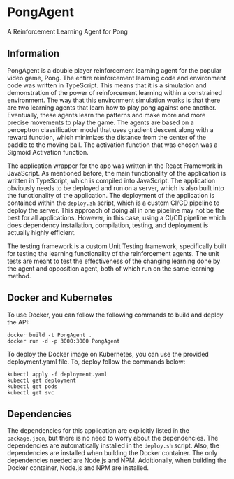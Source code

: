# PongAgent

A Reinforcement Learning Agent for Pong

## Information

PongAgent is a double player reinforcement learning agent for the popular video game, Pong. The entire reinforcement learning code and environment code was written in TypeScript. This means that it is a simulation and demonstration of the power of reinforcement learning within a constrained environment. The way that this environment simulation works is that there are two learning agents that learn how to play pong against one another. Eventually, these agents learn the patterns and make more and more precise movements to play the game. The agents are based on a perceptron classification model that uses gradient descent along with a reward function, which minimizes the distance from the center of the paddle to the moving ball. The activation function that was chosen was a Sigmoid Activation function.

The application wrapper for the app was written in the React Framework in JavaScript. As mentioned before, the main functionality of the application is written in TypeScript, which is compiled into JavaScript. The application obviously needs to be deployed and run on a server, which is also built into the functionality of the application. The deployment of the application is contained within the ```deploy.sh``` script, which is a custom CI/CD pipeline to deploy the server. This approach of doing all in one pipeline may not be the best for all applications. However, in this case, using a CI/CD pipeline which does dependency installation, compilation, testing, and deployment is actually highly efficient.

The testing framework is a custom Unit Testing framework, specifically built for testing the learning functionality of the reinforcement agents. The unit tests are meant to test the effectiveness of the changing learning done by the agent and opposition agent, both of which run on the same learning method.

## Docker and Kubernetes

To use Docker, you can follow the following commands to build and deploy the API:

```
docker build -t PongAgent .
docker run -d -p 3000:3000 PongAgent
```

To deploy the Docker image on Kubernetes, you can use the provided deployment.yaml file. To, deploy follow the commands below:

```
kubectl apply -f deployment.yaml
kubectl get deployment
kubectl get pods
kubectl get svc
```

## Dependencies

The dependencies for this application are explicitly listed in the ```package.json```, but there is no need to worry about the dependencies. The dependencies are automatically installed in the ```deploy.sh``` script. Also, the dependencies are installed when building the Docker container. The only dependencies needed are Node.js and NPM. Additionally, when building the Docker container, Node.js and NPM are installed. 